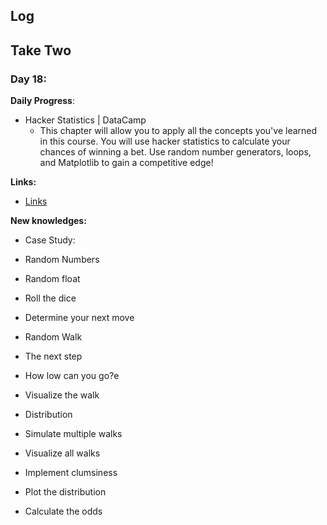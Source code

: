 
## Log


## Take Two

### Day 18:

**Daily Progress**: 
-  Hacker Statistics | DataCamp
    - This chapter will allow you to apply all the concepts you've learned in this course. You will use hacker statistics to calculate your chances of winning a bet. Use random number generators, loops, and Matplotlib to gain a competitive edge!


**Links:** 
- [Links](https://www.datacamp.com/courses/intermediate-python-for-data-science)

**New knowledges:** 

- Case Study:

 - Random Numbers
 - Random float
 - Roll the dice
 - Determine your next move
 - Random Walk
 - The next step
 - How low can you go?e
 - Visualize the walk
 - Distribution
 - Simulate multiple walks
 - Visualize all walks
 - Implement clumsiness
 - Plot the distribution
 - Calculate the odds


![]()
